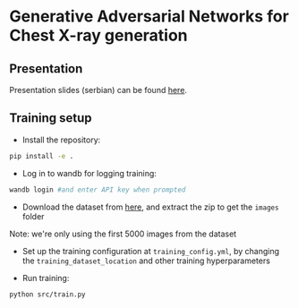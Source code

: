 # Generative Adversarial Networks for Chest X-ray generation

## Presentation

Presentation slides (serbian) can be found [here](https://docs.google.com/presentation/d/1gfiVajAiR8EHV__tFSZVNDnqCnU982NUOmHJSt6ENSw/edit?usp=sharing).


## Training setup

* Install the repository:

```sh
pip install -e .
```

* Log in to wandb for logging training:

```sh
wandb login #and enter API key when prompted
```

* Download the dataset from [here](https://www.kaggle.com/datasets/nih-chest-xrays/data?select=images_001), and extract the zip to get the `images` folder

Note: we're only using the first 5000 images from the dataset

* Set up the training configuration at `training_config.yml`, by changing the `training_dataset_location` and other training hyperparameters

* Run training:

```sh
python src/train.py
```